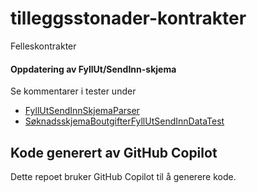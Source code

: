 # tilleggsstonader-kontrakter

Felleskontrakter

#### Oppdatering av FyllUt/SendInn-skjema
Se kommentarer i tester under
* [FyllUtSendInnSkjemaParser](tilleggsstonader-kontrakter/test/kotlin/no/nav/tilleggsstonader/kontrakter/søknad/boutgifter/fyllutsendinn/FyllUtSendInnSkjemaParser.kt)
* [SøknadsskjemaBoutgifterFyllUtSendInnDataTest](tilleggsstonader-kontrakter/test/kotlin/no/nav/tilleggsstonader/kontrakter/søknad/boutgifter/fyllutsendinn/SøknadsskjemaBoutgifterFyllUtSendInnTest.kt)

## Kode generert av GitHub Copilot
Dette repoet bruker GitHub Copilot til å generere kode.